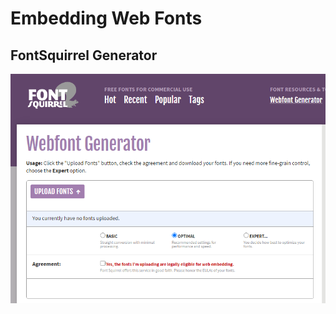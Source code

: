 # Embedding Web Fonts

## FontSquirrel Generator

![FontSquirrel!](/images/font-squirrel.png "FontSquirrel")